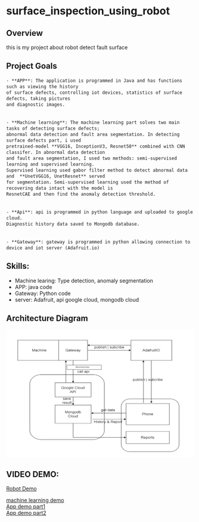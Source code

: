 # surface_inspection_using_robot

## Overview
this is my project about robot detect fault surface

## Project Goals
    - **APP**: The application is programmed in Java and has functions such as viewing the history 
    of surface defects, controlling iot devices, statistics of surface defects, taking pictures
    and diagnostic images.

    
    - **Machine learning**: The machine learning part solves two main tasks of detecting surface defects;
    abnormal data detection and fault area segmentation. In detecting surface defects part, i used 
    pretrained-model **VGG16, InceptionV3, Resnet50** combined with CNN classifer. In abnormal data detection
    and fault area segmentation, I used two methods: semi-supervised learning and supervised learning. 
    Supervised learning used gabor filter method to detect abnormal data and  **UnetVGG16, UnetResnet** served
    for segmentation. Semi-supervised learning used the method of recovering data intact with the model is 
    ResnetCAE and then find the anomaly detection threshold.

    
    - **Api**: api is programmed in python language and uploaded to google cloud. 
    Diagnostic history data saved to Mongodb database.  

    
    - **Gateway**: gateway is programmed in python allowing connection to device and iot server (Adafruit.io)  


## Skills:
- Machine learing: Type detection, anomaly segmentation
- APP: java code
- Gateway: Python code
- server: Adafruit, api google cloud, mongodb cloud


## Architecture Diagram
<img src="architecture.png">

## VIDEO DEMO:
[Robot Demo](https://drive.google.com/file/d/1ECRe7Chom5nmzTFUQLVTk-bYeOn25ufL/view?fbclid=IwAR2KAvDHnICtF8WUmtq9JPnaUBbSuJt8P9VtsFLdnxtEuGtJfUAX_MRZ4qU) <br />

[machine learning demo](https://drive.google.com/file/d/1xHsPtSe-SR2vd8JMXqIQzKAyNU4O8YEo/view?usp=sharing) <br />
[App demo part1](https://drive.google.com/file/d/1ht0nrp8S0C03m8fB0qoxKBsNJjI1zblz/view?usp=sharing) <br />
[App demo part2](https://drive.google.com/file/d/1q8-6nw2_a3XFLuBZorohhxvS0G4NeGmu/view?usp=sharing) <br />


